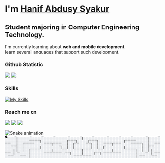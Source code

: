 # I'm **[Hanif Abdusy Syakur](https://hnf71z.github.io)**  

Student majoring in Computer Engineering Technology.<br>
--

I'm currently learning about **web and mobile development**.  
learn several languages that support such development.
<br>

### Github Statistic
<p align="left">
<a href="https://github.com/hnf71z">
  <img height="180em" src="https://github-readme-stats-eight-theta.vercel.app/api?username=hnf71z&show_icons=true&theme=react&include_all_commits=true&count_private=true"/>
  <img height="180em" src="https://github-readme-stats-eight-theta.vercel.app/api/top-langs/?username=hnf71z&layout=compact&langs_count=8&theme=react"/>
</a>
</p>

### Skills
[![My Skills](https://skillicons.dev/icons?i=html,css,js,php,laravel,react,dart,flutter,python,figma,github,mysql&theme=light&perline=6)](https://skillicons.dev,tailwind)

### Reach me on
<a href="https://www.linkedin.com/in/hanif-abdusy/"><img src="https://img.shields.io/badge/linkedin-%230077B5.svg?&style=for-the-badge&logo=linkedin&logoColor=white" height=25></a> <a href="https://www.instagram.com/hanif_abdusy/">
<img src="https://img.shields.io/badge/instagram-%23E4405F.svg?&style=for-the-badge&logo=instagram&logoColor=white" height=25></a>
  <img src="https://visitor-badge.laobi.icu/badge?page_id=hnf71z.hnf71za&"  />

<img src="https://raw.githubusercontent.com/hnf71z/hnf71z/output/snake.svg" alt="Snake animation" />

<picture>
  <source media="(prefers-color-scheme: dark)" srcset="https://raw.githubusercontent.com/hnf71z/hnf71z/output/pacman-contribution-graph-dark.svg">
  <source media="(prefers-color-scheme: light)" srcset="https://raw.githubusercontent.com/hnf71z/hnf71z/output/pacman-contribution-graph.svg">
  <img alt="pacman contribution graph" src="https://raw.githubusercontent.com/hnf71z/hnf71z/output/pacman-contribution-graph.svg">
</picture>

